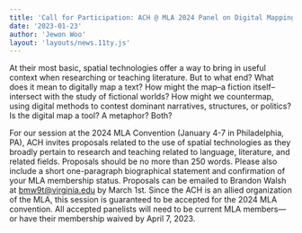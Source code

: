 ```yaml
---
title: 'Call for Participation: ACH @ MLA 2024 Panel on Digital Mapping'
date: '2023-01-23'
author: 'Jewon Woo'
layout: 'layouts/news.11ty.js'
---
```

At their most basic, spatial technologies offer a way to bring in useful context when researching or teaching literature. But to what end? What does it mean to digitally map a text? How might the map–a fiction itself–intersect with the study of fictional worlds? How might we countermap, using digital methods to contest dominant narratives, structures, or politics? Is the digital map a tool? A metaphor? Both?

For our session at the 2024 MLA Convention (January 4-7 in Philadelphia, PA), ACH invites proposals related to the use of spatial technologies as they broadly pertain to research and teaching related to language, literature, and related fields. Proposals should be no more than 250 words. Please also include a short one-paragraph biographical statement and confirmation of your MLA membership status. Proposals can be emailed to Brandon Walsh at [bmw9t@virginia.edu](mailto:bmw9t@virginia.edu) by March 1st. Since the ACH is an allied organization of the MLA, this session is guaranteed to be accepted for the 2024 MLA convention. All accepted panelists will need to be current MLA members—or have their membership waived by April 7, 2023.
